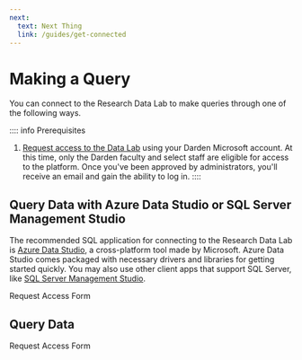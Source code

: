 ```yaml
---
next:
  text: Next Thing
  link: /guides/get-connected
---
```


<script setup>
import ActionButton from '../../.vitepress/theme/components/ActionButton.vue'
import CenterLevel from '../../.vitepress/theme/components/CenterLevel.vue'
</script>

# Making a Query

You can connect to the Research Data Lab to make queries through one of the following ways. 

:::: info Prerequisites
1. [Request access to the Data Lab](https://servicedesk.darden.virginia.edu/support/catalog/items/90?target=_blank) using your Darden Microsoft account. At this time, only the Darden faculty and select staff are eligible for access to the platform. Once you've been approved by administrators, you'll receive an email and gain the ability to log in. 
::::


## Query Data with Azure Data Studio or SQL Server Management Studio
The recommended SQL application for connecting to the Research Data Lab is [Azure Data Studio](https://azure.microsoft.com/en-us/products/data-studio), a cross-platform tool made by Microsoft. Azure Data Studio comes packaged with necessary drivers and libraries for getting started quickly. You may also use other client apps that support SQL Server, like [SQL Server Management Studio](https://learn.microsoft.com/en-us/sql/ssms/download-sql-server-management-studio-ssms?view=sql-server-ver16). 


<CenterLevel>
  <ActionButton href='https://servicedesk.darden.virginia.edu/support/catalog/items/90'>Request Access Form</ActionButton>
</CenterLevel>


## Query Data 

<CenterLevel>
  <ActionButton href='https://servicedesk.darden.virginia.edu/support/catalog/items/90'>Request Access Form</ActionButton>
</CenterLevel>
